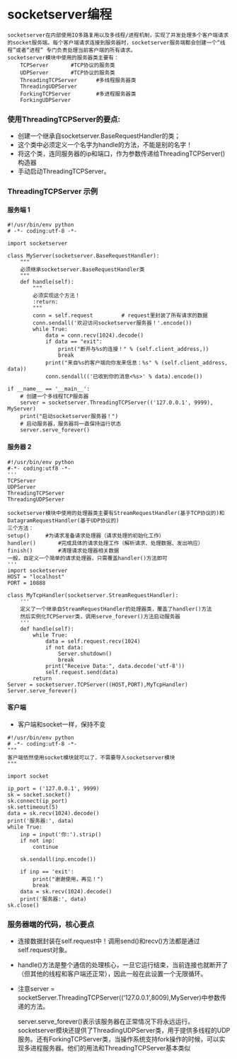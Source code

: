 # socketserver编程
    socketserver在内部使用IO多路复用以及多线程/进程机制，实现了并发处理多个客户端请求的socket服务端。每个客户端请求连接到服务器时，socketserver服务端都会创建一个“线程”或者“进程” 专门负责处理当前客户端的所有请求。
    socketserver模块中使用的服务器类主要有：
        TCPServer       #TCP协议的服务类
        UDPServer       #TCP协议的服务类
        ThreadingTCPServer      #多线程服务器类
        ThreadingUDPServer
        ForkingTCPServer        #多进程服务器类
        ForkingUDPServer

### 使用ThreadingTCPServer的要点:

* 创建一个继承自socketserver.BaseRequestHandler的类；
* 这个类中必须定义一个名字为handle的方法，不能是别的名字！
* 将这个类，连同服务器的ip和端口，作为参数传递给ThreadingTCPServer()构造器
* 手动启动ThreadingTCPServer。

### ThreadingTCPServer 示例
#### 服务端 1
```
#!/usr/bin/env python
# -*- coding:utf-8 -*-

import socketserver

class MyServer(socketserver.BaseRequestHandler):
    """
    必须继承socketserver.BaseRequestHandler类
    """
    def handle(self):
        """
        必须实现这个方法！
        :return:
        """
        conn = self.request         # request里封装了所有请求的数据
        conn.sendall('欢迎访问socketserver服务器！'.encode())
        while True:
            data = conn.recv(1024).decode()
            if data == "exit":
                print("断开与%s的连接！" % (self.client_address,))
                break
            print("来自%s的客户端向你发来信息：%s" % (self.client_address, data))
            conn.sendall(('已收到你的消息<%s>' % data).encode())

if __name__ == '__main__':
    # 创建一个多线程TCP服务器
    server = socketserver.ThreadingTCPServer(('127.0.0.1', 9999), MyServer)
    print("启动socketserver服务器！")
    # 启动服务器，服务器将一直保持运行状态
    server.serve_forever()
```

#### 服务器 2
```
#!/usr/bin/env python
#-*- coding:utf8 -*-
'''
TCPServer
UDPServer
ThreadingTCPServer
ThreadingUDPServer

socketserver模块中使用的处理器类主要有StreamRequestHandler(基于TCP协议的)和DatagramRequestHandler(基于UDP协议的)
三个方法：
setup()     #为请求准备请求处理器（请求处理的初始化工作）
handler()       #完成具体的请求处理工作（解析请求、处理数据、发出响应）
finish()        #清理请求处理器相关数据
一般，自定义一个简单的请求处理器，只需覆盖handler()方法即可
'''
import socketserver
HOST = "localhost"
PORT = 10888

class MyTcpHandler(socketserver.StreamRequestHandler):
    '''
    定义了一个继承自StreamRequestHandler的处理器类，覆盖了handler()方法
    然后实例化TCPServer类，调用serve_forever()方法启动服务器
    '''
    def handle(self):
        while True:
            data = self.request.recv(1024)
            if not data:
                Server.shutdown()
                break
            print("Receive Data:", data.decode('utf-8'))
            self.request.send(data)
        return
Server = socketserver.TCPServer((HOST,PORT),MyTcpHandler)
Server.serve_forever()

```

#### 客户端
- 客户端和socket一样，保持不变
```
#!/usr/bin/env python
# -*- coding:utf-8 -*-
"""
客户端依然使用socket模块就可以了，不需要导入socketserver模块
"""

import socket

ip_port = ('127.0.0.1', 9999)
sk = socket.socket()
sk.connect(ip_port)
sk.settimeout(5)
data = sk.recv(1024).decode()
print('服务器:', data)
while True:
    inp = input('你:').strip()
    if not inp:
        continue

    sk.sendall(inp.encode())

    if inp == 'exit':
        print("谢谢使用，再见！")
        break
    data = sk.recv(1024).decode()
    print('服务器:', data)
sk.close()
```

### 服务器端的代码，核心要点

* 连接数据封装在self.request中！调用send()和recv()方法都是通过self.request对象。
* handle()方法是整个通信的处理核心，一旦它运行结束，当前连接也就断开了（但其他的线程和客户端还正常），因此一般在此设置一个无限循环。
* 注意server = socketServer.ThreadingTCPServer((‘127.0.0.1’,8009),MyServer)中参数传递的方法。


    server.serve_forever()表示该服务器在正常情况下将永远运行。
    socketserver模块还提供了ThreadingUDPServer类，用于提供多线程的UDP服务。还有ForkingTCPServer类，当操作系统支持fork操作的时候，可以实现多进程服务器。他们的用法和ThreadingTCPServer基本类似